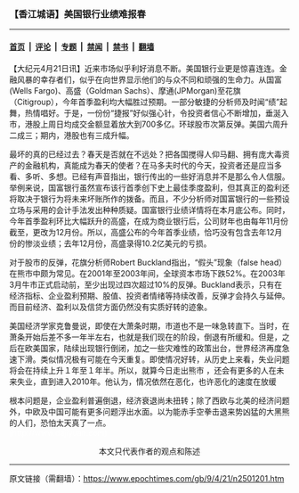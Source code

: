 ### 【香江城语】美国银行业绩难报春

---

#### [首页](../../../..?n2501201) &nbsp;|&nbsp; [评论](../../../../../epoch-comment?n2501201) &nbsp;|&nbsp; [专题](../../../../../epoch-special?n2501201) &nbsp;|&nbsp; [禁闻](../../../../../epoch-news?n2501201) &nbsp;|&nbsp; [禁书](../../../../../books?n2501201) &nbsp;|&nbsp; [翻墙](https://github.com/gfw-breaker/nogfw/blob/master/README.md?n2501201)


<div class="post_content" id="artbody" itemprop="articleBody">
 <!-- article content begin -->
 <p>
  【大纪元4月21日讯】近来市场似乎利好消息不断。美国银行业更是惊喜连连。金融风暴的幸存者们，似乎在向世界显示他们的与众不同和顽强的生命力。从国富(Wells Fargo)、高盛（Goldman Sachs）、摩通(JPMorgan)至花旗（Citigroup），今年首季盈利均大幅胜过预期。一部分敏捷的分析师及时闻“绩”起舞，热情唱好。于是，一份份“捷报”好似强心针，令投资者信心不断增加，垂涎入市，港股上周日均成交金额显着放大到700多亿。环球股市次第反弹。美国六周升二成三；期内，港股也有三成升幅。
 </p>
 <p>
  最坏的真的已经过去？春天是否就在不远处？把各国搅得人仰马翻、拥有庞大毒资产的金融机构，真能成为春天的使者？在马多夫时代的今天，投资者还是应当多看、多听、多想。已经有声音指出，银行传出的一些好消息并不是那么令人信服。举例来说，国富银行虽然宣布该行首季创下史上最佳季度盈利，但其真正的盈利还将取决于银行为将未来坏账所作的拨备。而且，不少分析师对国富银行的一些预设立场与采用的会计手法发出种种质疑。国富银行业绩详情将在本月底公布。同时，今年首季盈利环比大幅跃升的高盛，在成为商业银行后，公司财年也由每年11月份截至，更改为12月份。所以，高盛公布的今年首季业绩，恰巧没有包含去年12月份的惨淡业绩；去年12月份，高盛录得10.2亿美元的亏损。
 </p>
 <p>
  对于股市的反弹，花旗分析师Robert Buckland指出，“假头”现象（false head）在熊市中颇为常见。在2001年至2003年间，全球资本市场下跌52%。在2003年3月牛市正式启动前，至少出现过四次超过10%的反弹。Buckland表示，只有在经济指标、企业盈利预期、股值、投资者情绪等持续改善，反弹才会持久与延伸。而目前经济、盈利以及信贷方面仍然没有实质好转的迹象。
 </p>
 <p>
  美国经济学家克鲁曼说，即使在大萧条时期，市道也不是一味急转直下。当时，在萧条开始后差不多一年半左右，也就是我们现在的阶段，倒退有所缓和。但是，之后在欧美国家，陆续出现银行倒闭，加之一些灾难性的政策出台，世界经济再度急速下滑。类似情况极有可能在今天重复。即使情况好转，从历史上来看，失业问题将会在持续上升１年至１年半。所以，就算今日走出熊市 ，还会有更多的人在未来失业，直到进入2010年。他认为，情况依然在恶化，也许恶化的速度在放缓
 </p>
 <p>
  根本问题是，企业盈利普遍倒退，经济衰退尚未扭转；除了西欧与北美的经济问题外，中欧及中国可能有更多问题浮出水面。以为能赤手空拳击退来势凶猛的大黑熊的人们，恐怕太天真了一点。
  <br/>
  <font color="#ffffff">
   (http://www.dajiyuan.com)
  </font>
  <br/>
  <center>
   <font class="GY13">
    本文只代表作者的观点和陈述
   </font>
  </center>
 </p>
 <!-- article content end -->
 <div id="below_article_ad">
 </div>
</div>


---

原文链接（需翻墙）：https://www.epochtimes.com/gb/9/4/21/n2501201.htm